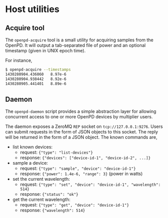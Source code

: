 # Host utilities

## Acquire tool

The `openpd-acquire` tool is a small utility for acquiring samples from the OpenPD.
It will output a tab-separated file of power and an optional timestamp (given in
UNIX epoch time).

For instance,
```bash
$ openpd-acquire --timestamps
1430280904.436060	8.97e-6
1430280904.938442	8.92e-6
1430280905.441401	8.89e-6
```

## Daemon

The `openpd-daemon` script provides a simple abstraction layer for allowing
concurrent access to one or more OpenPD devices by multiplier users.

The daemon exposes a ZeroMQ `REP` socket on `tcp://127.0.0.1:9276`. Users can
submit requests in the form of JSON objects to this socket. The reply will be
returned in the form of a JSON object. The known commands are,

* list known devices:
    * request: `{"type": "list-devices"}`
    * response: `{"devices": ["device-id-1", "device-id-2", ...]}`
* sample a device:
    * request: `{"type": "sample", "device": "device-id-1"}`
    * response: `{"power": 1.4e-6, "range": 3}` (power in watts)
* set the current wavelength:
    * request: `{"type": "set", "device": "device-id-1", "wavelength": 514}`
    * response: `{"status": "ok"}`
* get the current wavelength:
    * request: `{"type": "get", "device": "device-id-1"}`
    * response: `{"wavelength": 514}`

